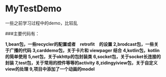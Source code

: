 # MyTestDemo
一些之前学习过程中的demo，比较乱

###主要代码有：

**1,bean包，一些recycler的配置或者　retrofit　的设置**
**2,brodcast包，一些关于广播的代码**
**3,carddemo包，关于卡片和 viewpager 结合**
**4,kotlin包，kotlin的简单使用**
**5,net包，关于okhttp的包封装类**
**6,socket包，关于socket长连接的封装**
**7,test包，关于常用的控件等等的activity**
**8,zidingyiview包，关于自定义view的处理**
**9,项目中添加了一个动画的model**
